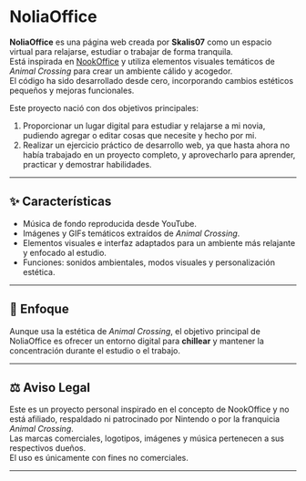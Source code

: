# NoliaOffice

**NoliaOffice** es una página web creada por **Skalis07** como un espacio virtual para relajarse, estudiar o trabajar de forma tranquila.  
Está inspirada en [NookOffice](https://vijiatjack.github.io/nookoffice/) y utiliza elementos visuales temáticos de *Animal Crossing* para crear un ambiente cálido y acogedor.  
El código ha sido desarrollado desde cero, incorporando cambios estéticos pequeños y mejoras funcionales.  

Este proyecto nació con dos objetivos principales:  
1. Proporcionar un lugar digital para estudiar y relajarse a mi novia, pudiendo agregar o editar cosas que necesite y hecho por mi.  
2. Realizar un ejercicio práctico de desarrollo web, ya que hasta ahora no había trabajado en un proyecto completo, y aprovecharlo para aprender, practicar y demostrar habilidades.

---

## ✨ Características

- Música de fondo reproducida desde YouTube.
- Imágenes y GIFs temáticos extraídos de *Animal Crossing*.
- Elementos visuales e interfaz adaptados para un ambiente más relajante y enfocado al estudio.
- Funciones: sonidos ambientales, modos visuales y personalización estética.

---

## 🎯 Enfoque

Aunque usa la estética de *Animal Crossing*, el objetivo principal de NoliaOffice es ofrecer un entorno digital para **chillear** y mantener la concentración durante el estudio o el trabajo.

---

## ⚖️ Aviso Legal

Este es un proyecto personal inspirado en el concepto de NookOffice y no está afiliado, respaldado ni patrocinado por Nintendo o por la franquicia *Animal Crossing*.  
Las marcas comerciales, logotipos, imágenes y música pertenecen a sus respectivos dueños.  
El uso es únicamente con fines no comerciales.

---